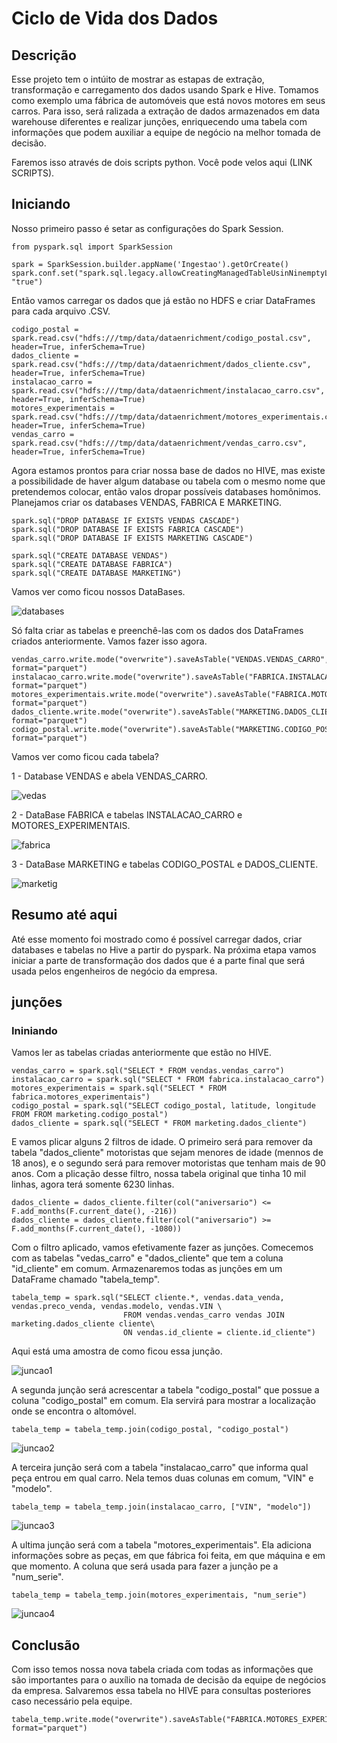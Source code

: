 # Ciclo de Vida dos Dados

## Descrição
Esse projeto tem o intúito de mostrar as estapas de extração, transformação e carregamento dos dados usando Spark e Hive. Tomamos como exemplo uma fábrica de automóveis que está novos motores em seus carros. Para isso, será ralizada a extração de dados armazenados em data warehouse diferentes e realizar junções, enriquecendo uma tabela com informações que podem auxiliar a equipe de negócio na melhor tomada de decisão.

Faremos isso através de dois scripts python. Você pode velos aqui (LINK SCRIPTS).

## Iniciando
Nosso primeiro passo é setar as configurações do Spark Session.
```
from pyspark.sql import SparkSession

spark = SparkSession.builder.appName('Ingestao').getOrCreate()
spark.conf.set("spark.sql.legacy.allowCreatingManagedTableUsinNinemptyLocation", "true")
```

Então vamos carregar os dados que já estão no HDFS e criar DataFrames para cada arquivo .CSV.
```
codigo_postal = spark.read.csv("hdfs:///tmp/data/dataenrichment/codigo_postal.csv", header=True, inferSchema=True)
dados_cliente = spark.read.csv("hdfs:///tmp/data/dataenrichment/dados_cliente.csv", header=True, inferSchema=True)
instalacao_carro = spark.read.csv("hdfs:///tmp/data/dataenrichment/instalacao_carro.csv", header=True, inferSchema=True)
motores_experimentais = spark.read.csv("hdfs:///tmp/data/dataenrichment/motores_experimentais.csv", header=True, inferSchema=True)
vendas_carro = spark.read.csv("hdfs:///tmp/data/dataenrichment/vendas_carro.csv", header=True, inferSchema=True)
```
Agora estamos prontos para criar nossa base de dados no HIVE, mas existe a possibilidade de haver algum database ou tabela com o mesmo nome que pretendemos colocar, então valos dropar possíveis databases homônimos. Planejamos criar os databases VENDAS, FABRICA E MARKETING.
```
spark.sql("DROP DATABASE IF EXISTS VENDAS CASCADE")
spark.sql("DROP DATABASE IF EXISTS FABRICA CASCADE")
spark.sql("DROP DATABASE IF EXISTS MARKETING CASCADE")

spark.sql("CREATE DATABASE VENDAS")
spark.sql("CREATE DATABASE FABRICA")
spark.sql("CREATE DATABASE MARKETING")
```

Vamos ver como ficou nossos DataBases.

![databases](https://github.com/BrunoHarlis/ciclo-de-vida-dos-dados/blob/main/imagens/databases.png)

Só falta criar as tabelas e preenchê-las com os dados dos DataFrames criados anteriormente. Vamos fazer isso agora.
```
vendas_carro.write.mode("overwrite").saveAsTable("VENDAS.VENDAS_CARRO", format="parquet")
instalacao_carro.write.mode("overwrite").saveAsTable("FABRICA.INSTALACAO_CARRO", format="parquet")
motores_experimentais.write.mode("overwrite").saveAsTable("FABRICA.MOTORES_EXPERIMENTAIS", format="parquet")
dados_cliente.write.mode("overwrite").saveAsTable("MARKETING.DADOS_CLIENTE", format="parquet")
codigo_postal.write.mode("overwrite").saveAsTable("MARKETING.CODIGO_POSTAL", format="parquet")
```

Vamos ver como ficou cada tabela?

1 - Database VENDAS e abela VENDAS_CARRO.

![vedas](https://github.com/BrunoHarlis/ciclo-de-vida-dos-dados/blob/main/imagens/tabela%20vendas.png)


2 - DataBase FABRICA e tabelas INSTALACAO_CARRO e MOTORES_EXPERIMENTAIS.

![fabrica](https://github.com/BrunoHarlis/ciclo-de-vida-dos-dados/blob/main/imagens/tabelas%20motores_exp%20e%20instalacao_car.png)


3 - DataBase MARKETING e tabelas CODIGO_POSTAL e DADOS_CLIENTE.

![marketig](https://github.com/BrunoHarlis/ciclo-de-vida-dos-dados/blob/main/imagens/tabelas%20codigo_posta%20e%20dados_cliente.png)


## Resumo até aqui
Até esse momento foi mostrado como é possível carregar dados, criar databases e tabelas no Hive a partir do pyspark. Na próxima etapa vamos iniciar a parte de transformação dos dados que é a parte final que será usada pelos engenheiros de negócio da empresa.

## junções
### Ininiando

Vamos ler as tabelas criadas anteriormente que estão no HIVE.
```
vendas_carro = spark.sql("SELECT * FROM vendas.vendas_carro")
instalacao_carro = spark.sql("SELECT * FROM fabrica.instalacao_carro")
motores_experimentais = spark.sql("SELECT * FROM fabrica.motores_experimentais")
codigo_postal = spark.sql("SELECT codigo_postal, latitude, longitude FROM FROM marketing.codigo_postal")
dados_cliente = spark.sql("SELECT * FROM marketing.dados_cliente")
```

E vamos plicar alguns 2 filtros de idade. O primeiro será para remover da tabela "dados_cliente" motoristas que sejam menores de idade (mennos de 18 anos), e o segundo será para remover motoristas que tenham mais de 90 anos. Com a plicação desse filtro, nossa tabela original que tinha 10 mil linhas, agora terá somente 6230 linhas.
```
dados_cliente = dados_cliente.filter(col("aniversario") <= F.add_months(F.current_date(), -216))
dados_cliente = dados_cliente.filter(col("aniversario") >= F.add_months(F.current_date(), -1080))
```

Com o filtro aplicado, vamos efetivamente fazer as junções. Comecemos com as tabelas "vedas_carro" e "dados_cliente" que tem a coluna "id_cliente" em comum. Armazenaremos todas as junções em um DataFrame chamado "tabela_temp".
```
tabela_temp = spark.sql("SELECT cliente.*, vendas.data_venda, vendas.preco_venda, vendas.modelo, vendas.VIN \
                         FROM vendas.vendas_carro vendas JOIN marketing.dados_cliente cliente\
                         ON vendas.id_cliente = cliente.id_cliente")
```
Aqui está uma amostra de como ficou essa junção.

![juncao1](https://github.com/BrunoHarlis/ciclo-de-vida-dos-dados/blob/main/imagens/juncao1.png)

A segunda junção será acrescentar a tabela "codigo_postal" que possue a coluna "codigo_postal" em comum. Ela servirá para mostrar a localização onde se encontra o altomóvel. 
```
tabela_temp = tabela_temp.join(codigo_postal, "codigo_postal")
```

![juncao2](https://github.com/BrunoHarlis/ciclo-de-vida-dos-dados/blob/main/imagens/juncao2.png)


A terceira junção será com a tabela "instalacao_carro" que informa qual peça entrou em qual carro. Nela temos duas colunas em comum, "VIN" e "modelo".
```
tabela_temp = tabela_temp.join(instalacao_carro, ["VIN", "modelo"])
```

![juncao3](https://github.com/BrunoHarlis/ciclo-de-vida-dos-dados/blob/main/imagens/juncao3.png)

A ultima junção será com a tabela "motores_experimentais". Ela adiciona informações sobre as peças, em que fábrica foi feita, em que máquina e em que momento. A coluna que será usada para fazer a junção pe a "num_serie".
```
tabela_temp = tabela_temp.join(motores_experimentais, "num_serie")
```

![juncao4](https://github.com/BrunoHarlis/ciclo-de-vida-dos-dados/blob/main/imagens/juncao4.png)

## Conclusão
Com isso temos nossa nova tabela criada com todas as informações que são importantes para o auxílio na tomada de decisão da equipe de negócios da empresa. Salvaremos essa tabela no HIVE para consultas posteriores caso necessário pela equipe. 
```
tabela_temp.write.mode("overwrite").saveAsTable("FABRICA.MOTORES_EXPERIMENTAIS_INFO", format="parquet")
```
